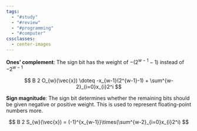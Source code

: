 ```yaml
---
tags:
  - "#study"
  - "#review"
  - "#programming"
  - "#computer"
cssclasses:
  - center-images
---
```

**Ones’ complement**: The sign bit has the weight of $-(2^{w-1}-1)$ instead of $-2^{w-1}$

$$
B 2 O_{w}(\vec{x}) \doteq -x_{w-1}(2^{w-1}-1) + \sum^{w-2}_{i=0}x_{i}2^i
$$

**Sign magnitude**: The sign bit determines whether the remaining bits should be given negative or positive weight. This is used to represent floating-point numbers more.

$$
B 2 S_{w}(\vec{x}) = (-1)^{x_{w-1}}\times(\sum^{w-2}_{i=0}x_{i}2^i)
$$

